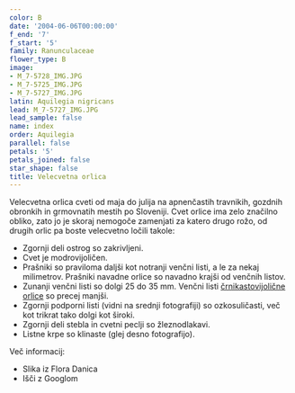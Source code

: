 ```yaml
---
color: B
date: '2004-06-06T00:00:00'
f_end: '7'
f_start: '5'
family: Ranunculaceae
flower_type: B
image:
- M_7-5728_IMG.JPG
- M_7-5725_IMG.JPG
- M_7-5727_IMG.JPG
latin: Aquilegia nigricans
lead: M_7-5727_IMG.JPG
lead_sample: false
name: index
order: Aquilegia
parallel: false
petals: '5'
petals_joined: false
star_shape: false
title: Velecvetna orlica
---
```

Velecvetna orlica cveti od maja do julija na apnenčastih travnikih, gozdnih obronkih in grmovnatih mestih po Sloveniji. Cvet orlice ima zelo značilno obliko, zato jo je skoraj nemogoče zamenjati za katero drugo rožo, od drugih orlic pa boste velecvetno ločili takole:

-   Zgornji deli ostrog so zakrivljeni.
-   Cvet je modrovijoličen.
-   Prašniki so praviloma daljši kot notranji venčni listi, a le za nekaj milimetrov. Prašniki navadne orlice so navadno krajši od venčnih listov.
-   Zunanji venčni listi so dolgi 25 do 35 mm. Venčni listi [črnikastovijolične orlice](../AquilegiaAtrata(CrnikastovijolicnaOrlica)/si_AquilegiaAtrata(CrnikastovijolicnaOrlica).asp) so precej manjši.
-   Zgornji podporni listi (vidni na srednji fotografiji) so ozkosuličasti, več kot trikrat tako dolgi kot široki.
-   Zgornji deli stebla in cvetni peclji so žleznodlakavi.
-   Listne krpe so klinaste (glej desno fotografijo).

Več informacij:

-   Slika iz Flora Danica
-   Išči z Googlom
